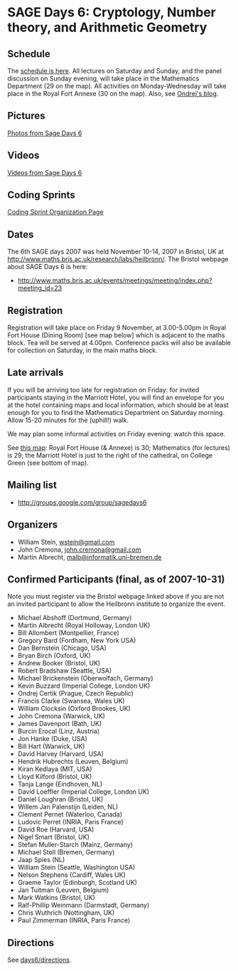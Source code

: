 

# SAGE Days 6: Cryptology, Number theory, and Arithmetic Geometry


## Schedule

The <a href="/days6/talks">schedule is here</a>.   All lectures on Saturday and Sunday, and the panel discussion on Sunday evening,  will take place in the Mathematics Department (29 on the map).  All activities on Monday-Wednesday will take place in the Royal Fort Annexe (30 on the map).  Also, see <a class="http" href="http://ondrejcertik.blogspot.com/search/label/sage">Ondrej's blog</a>. 


## Pictures

<a href="/days6/pictures">Photos from Sage Days 6</a> 


## Videos

<a href="/days6/videos">Videos from Sage Days 6</a> 


## Coding Sprints

<a href="/days6/sprint">Coding Sprint Organization Page</a> 


## Dates

The 6th SAGE days 2007 was held November 10-14, 2007 in Bristol, UK at <a href="http://www.maths.bris.ac.uk/research/labs/heilbronn/">http://www.maths.bris.ac.uk/research/labs/heilbronn/</a>. The Bristol webpage about SAGE Days 6 is here: 

* <a href="http://www.maths.bris.ac.uk/events/meetings/meeting/index.php?meeting_id=23">http://www.maths.bris.ac.uk/events/meetings/meeting/index.php?meeting_id=23</a> 

## Registration

Registration will take place on Friday 9 November, at 3.00-5.00pm in Royal Fort House (Dining Room) [see map below] which is adjacent to the maths block. Tea will be served at 4.00pm. Conference packs will also be available for collection on Saturday, in the main maths block. 


## Late arrivals

If you will be arriving too late for registration on Friday:   for invited participants staying in the Marriott Hotel, you will find an envelope for you at the hotel containing maps and local information, which should be at least enough for you to find the Mathematics Department on Saturday morning.  Allow 15-20 minutes for the (uphill!) walk. 

We may plan some informal activities on Friday evening:  watch this space. 

See <a class="http" href="http://www.bristol.ac.uk/university/maps/precinct.html">this map</a>: Royal Fort House (& Annexe) is 30; Mathematics (for lectures) is 29; the Marriott Hotel is just to the right of the cathedral, on College Green (see bottom of map). 


## Mailing list

* <a href="http://groups.google.com/group/sagedays6">http://groups.google.com/group/sagedays6</a> 

## Organizers

* William Stein, <a href="mailto:wstein@gmail.com">wstein@gmail.com</a> 
* John Cremona, <a href="mailto:john.cremona@gmail.com">john.cremona@gmail.com</a> 
* Martin Albrecht, <a href="mailto:malb@informatik.uni-bremen.de">malb@informatik.uni-bremen.de</a> 

## Confirmed Participants (final, as of 2007-10-31)

Note you must register via the Bristol webpage linked above if you are not an invited participant to allow the Heilbronn institute to organize the event. 

* Michael Abshoff (Dortmund, Germany) 
* Martin Albrecht (Royal Holloway, London UK) 
* Bill Allombert (Montpellier, France) 
* Gregory Bard (Fordham, New York USA) 
* Dan Bernstein (Chicago, USA) 
* Bryan Birch (Oxford, UK) 
* Andrew Booker  (Bristol, UK) 
* Robert Bradshaw (Seattle, USA) 
* Michael Brickenstein (Oberwolfach, Germany) 
* Kevin Buzzard  (Imperial College, London UK) 
* Ondrej Certik (Prague, Czech Republic) 
* Francis Clarke (Swansea, Wales UK) 
* William Clocksin (Oxford Brookes, UK) 
* John Cremona (Warwick, UK) 
* James Davenport (Bath, UK) 
* Burcin Erocal (Linz, Austria) 
* Jon Hanke (Duke, USA) 
* Bill Hart (Warwick, UK) 
* David Harvey (Harvard, USA) 
* Hendrik Hubrechts (Leuven, Belgium) 
* Kiran Kedlaya (MIT, USA) 
* Lloyd Kilford (Bristol, UK) 
* Tanja Lange (Eindhoven, NL) 
* David Loeffler (Imperial College, London UK) 
* Daniel Loughran (Bristol, UK) 
* Willem Jan Palenstijn (Leiden, NL) 
* Clement Pernet (Waterloo, Canada) 
* Ludovic Perret (INRIA, Paris France) 
* David Roe (Harvard, USA) 
* Nigel Smart (Bristol, UK) 
* Stefan Muller-Starch  (Mainz, Germany) 
* Michael Stoll (Bremen, Germany) 
* Jaap Spies (NL) 
* William Stein (Seattle, Washington USA) 
* Nelson Stephens (Cardiff, Wales UK) 
* Graeme Taylor (Edinburgh, Scotland UK) 
* Jan Tuitman (Leuven, Belgium) 
* Mark Watkins (Bristol, UK) 
* Ralf-Phillip Weinmann (Darmstadt, Germany) 
* Chris Wuthrich (Nottingham, UK) 
* Paul Zimmerman (INRIA, Paris France) 

## Directions

See <a href="/days6/directions">days6/directions</a>. 
